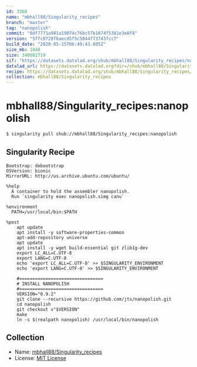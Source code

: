 ```yaml
---
id: 3368
name: "mbhall88/Singularity_recipes"
branch: "master"
tag: "nanopolish"
commit: "8df7771a981a19074c76bc57b1074f5381e3e8f8"
version: "57fc0728f6aecd5f5c5844f737437cc7"
build_date: "2020-05-15T06:49:43.805Z"
size_mb: 1048
size: 340082719
sif: "https://datasets.datalad.org/shub/mbhall88/Singularity_recipes/nanopolish/2020-05-15-8df7771a-57fc0728/57fc0728f6aecd5f5c5844f737437cc7.simg"
datalad_url: https://datasets.datalad.org?dir=/shub/mbhall88/Singularity_recipes/nanopolish/2020-05-15-8df7771a-57fc0728/
recipe: https://datasets.datalad.org/shub/mbhall88/Singularity_recipes/nanopolish/2020-05-15-8df7771a-57fc0728/Singularity
collection: mbhall88/Singularity_recipes
---
```


# mbhall88/Singularity_recipes:nanopolish

```bash
$ singularity pull shub://mbhall88/Singularity_recipes:nanopolish
```

## Singularity Recipe

```singularity
Bootstrap: debootstrap
OSVersion: bionic
MirrorURL: http://us.archive.ubuntu.com/ubuntu/

%help
  A container to hold the assembler nanopolish.
  Run `singularity exec nanopolish.simg canu`

%environment
  PATH=/usr/local/bin:$PATH

%post
    apt update
    apt install -y software-properties-common
    apt-add-repository universe
    apt update
    apt install -y wget build-essential git zlib1g-dev
    export LC_ALL=C.UTF-8
    export LANG=C.UTF-8
    echo 'export LC_ALL=C.UTF-8' >> $SINGULARITY_ENVIRONMENT
    echo 'export LANG=C.UTF-8' >> $SINGULARITY_ENVIRONMENT

    #================================
    # INSTALL NANOPOLISH
    #================================
    VERSION="0.9.2"
    git clone --recursive https://github.com/jts/nanopolish.git
    cd nanopolish
    git checkout v"$VERSION"
    make
    ln -s $(realpath nanopolish) /usr/local/bin/nanopolish
```

## Collection

 - Name: [mbhall88/Singularity_recipes](https://github.com/mbhall88/Singularity_recipes)
 - License: [MIT License](https://api.github.com/licenses/mit)

